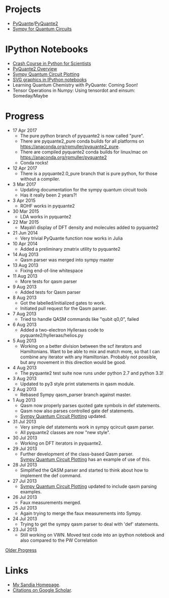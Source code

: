 Projects
========
* [PyQuante](http://pyquante.sf.net)/[PyQuante2](https://github.com/rpmuller/pyquante2)
* [Sympy for Quantum Circuits](https://github.com/rpmuller/sympy/tree/sympy_qcircuit/sympy/physics/quantum)

IPython Notebooks
=================
* [Crash Course in Python for Scientists](http://nbviewer.ipython.org/5920182)
* [PyQuante2 Overview](http://nbviewer.ipython.org/5745404)
* [Sympy Quantum Circuit Plotting](http://nbviewer.ipython.org/5843312)
* [SVG graphics in IPython notebooks](http://nbviewer.ipython.org/5666810)
* Learning Quantum Chemistry with PyQuante: Coming Soon!
* Tensor Operations in Numpy: Using tensordot and einsum: Someday/Maybe 

Progress
========
* 17 Apr 2017
  - The pure python branch of pyquante2 is now called "pure".
  - There are pyquante2_pure conda builds for all platforms on https://anaconda.org/rpmuller/pyquante2_pure.
  - There are compiled pyquante2 conda builds for linux/mac on https://anaconda.org/rpmuller/pyquante2
  - Conda rocks! 
* 12 Apr 2017
  - There is a pyquante2.0_pure branch that is pure python, for those without a compiler.
* 3 Mar 2017
  - Updating documentation for the sympy quantum circuit tools
  - Has it really been 2 years?!
* 3 Apr 2015
  - ROHF works in pyquante2
* 30 Mar 2015
  - LDA works in pyquante2
* 22 Mar 2015
  - MayaVi display of DFT density and molecules added to pyquante2
* 21 Jun 2014
  - Very trivial PyQuante function now works in Julia
* 10 Apr 2014
  - Added a preliminary zmatrix utility to pyquante2
* 14 Aug 2013
  - Qasm parser was merged into sympy master
* 13 Aug 2013
  - Fixing end-of-line whitespace
* 11 Aug 2013
  - More tests for qasm parser
* 9 Aug 2013
  - Added tests for Qasm parser
* 8 Aug 2013
  - Got the labelled/initialized gates to work.
  - Initiated pull request for the Qasm parser.
* 7 Aug 2013
  - Tried to handle QASM commands like "qubit q0,0", failed
* 6 Aug 2013
  - Added a two-electron Hylleraas code to pyquante2/hylleraas/helios.py
* 5 Aug 2013
  - Working on a better division between the scf iterators and Hamiltonians. Want to be able to mix and match more,
    so that I can combine any iterator with any Hamiltonian. Probably not possible, but any movement in this
    direction would be good.
* 4 Aug 2013
  - The pyquante2 test suite now runs under python 2.7 and python 3.3!
* 3 Aug 2013
  - Updated to py3 style print statements in qasm module.
* 2 Aug 2013
  - Rebased Sympy qasm_parser branch against master.
* 1 Aug 2013
  - Qasm now properly parses quoted gate symbols in def statements.
  - Qasm now also parses controlled gate def statements.
  - [Sympy Quantum Circuit Plotting](http://nbviewer.ipython.org/5843312) updated.
* 31 Jul 2013
  - Very simple def statements work in sympy qcircuit qasm parser.
  - All pyquante2 classes are now "new style".
* 30 Jul 2013
  - Working on DFT iterators in pyquante2.
* 29 Jul 2013
  - Further development of the class-based Qasm parser.  
    [Sympy Quantum Circuit Plotting](http://nbviewer.ipython.org/5843312) has an example 
    of use of this.
* 28 Jul 2013
  - Simplified the QASM parser and started to think about how to implement the def command.
* 27 Jul 2013
  - [Sympy Quantum Circuit Plotting](http://nbviewer.ipython.org/5843312) updated to include qasm parsing examples.
* 26 Jul 2013
  - Faux measurements merged.
* 25 Jul 2013
  - Again trying to merge the faux measurements into Sympy.
* 24 Jul 2013
  - Trying to get the sympy qasm parser to deal with 'def' statements.
* 23 Jul 2013
  - Still working on VWN. Moved test code into an ipython notebook and also compared to the PW Correlation

[Older Progress](https://github.com/rpmuller/rpmuller.github.io/blob/master/Older.md)

Links
=====
* [My Sandia Homepage](http://www.cs.sandia.gov/~rmuller).
* [Citations on Google Scholar](http://scholar.google.com/citations?user=ihGf4wgAAAAJ&hl=en).

